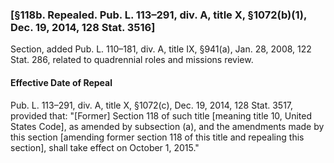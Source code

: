 ### [§118b. Repealed. Pub. L. 113–291, div. A, title X, §1072(b)(1), Dec. 19, 2014, 128 Stat. 3516] ###

Section, added Pub. L. 110–181, div. A, title IX, §941(a), Jan. 28, 2008, 122 Stat. 286, related to quadrennial roles and missions review.

#### Effective Date of Repeal ####

Pub. L. 113–291, div. A, title X, §1072(c), Dec. 19, 2014, 128 Stat. 3517, provided that: "[Former] Section 118 of such title [meaning title 10, United States Code], as amended by subsection (a), and the amendments made by this section [amending former section 118 of this title and repealing this section], shall take effect on October 1, 2015."